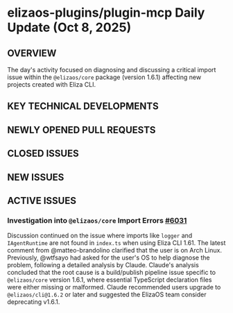 # elizaos-plugins/plugin-mcp Daily Update (Oct 8, 2025)
## OVERVIEW 
The day's activity focused on diagnosing and discussing a critical import issue within the `@elizaos/core` package (version 1.6.1) affecting new projects created with Eliza CLI.

## KEY TECHNICAL DEVELOPMENTS

## NEWLY OPENED PULL REQUESTS

## CLOSED ISSUES

## NEW ISSUES

## ACTIVE ISSUES
### Investigation into `@elizaos/core` Import Errors [#6031](https://github.com/elizaos-plugins/plugin-mcp/issues/6031)
Discussion continued on the issue where imports like `logger` and `IAgentRuntime` are not found in `index.ts` when using Eliza CLI 1.61. The latest comment from @matteo-brandolino clarified that the user is on Arch Linux. Previously, @wtfsayo had asked for the user's OS to help diagnose the problem, following a detailed analysis by Claude. Claude's analysis concluded that the root cause is a build/publish pipeline issue specific to `@elizaos/core` version 1.6.1, where essential TypeScript declaration files were either missing or malformed. Claude recommended users upgrade to `@elizaos/cli@1.6.2` or later and suggested the ElizaOS team consider deprecating v1.6.1.